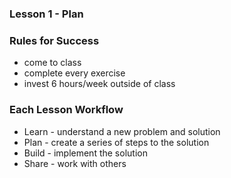 ### Lesson 1 - Plan

### Rules for Success

* come to class
* complete every exercise
* invest 6 hours/week outside of class

### Each Lesson Workflow

* Learn - understand a new problem and solution
* Plan - create a series of steps to the solution
* Build - implement the solution
* Share - work with others 
